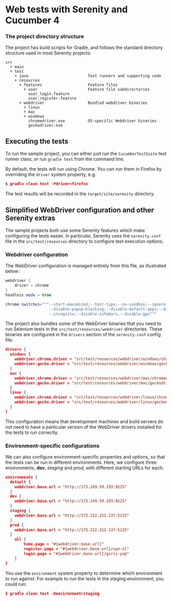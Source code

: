 # Web tests with Serenity and Cucumber 4

### The project directory structure
The project has build scripts for Gradle, and follows the standard directory structure used in most Serenity projects:

```Gherkin
src
  + main
  + test
    + java                          Test runners and supporting code
    + resources
      + features                    Feature files
        + user                      Feature file subdirectories 
          user_login.feature  
          user_register.feature  
      + webdriver                   Bundled webdriver binaries
        + linux
        + mac
        + windows
          chromedriver.exe          OS-specific Webdriver binaries
          geckodriver.exe

```

## Executing the tests
To run the sample project, you can either just run the `CucumberTestSuite` test runner class, or run `gradle test` from the command line.

By default, the tests will run using Chrome. You can run them in Firefox by overriding the `driver` system property, e.g.
```json
$ gradle clean test -Pdriver=firefox
```

The test results will be recorded in the `target/site/serenity` directory.

## Simplified WebDriver configuration and other Serenity extras
The sample projects both use some Serenity features which make configuring the tests easier. In particular, Serenity uses the `serenity.conf` file in the `src/test/resources` directory to configure test execution options.  
### Webdriver configuration
The WebDriver configuration is managed entirely from this file, as illustrated below:
```java
webdriver {
    driver = chrome
}
headless.mode = true

chrome.switches="""--start-maximized;--test-type;--no-sandbox;--ignore-certificate-errors;
                   --disable-popup-blocking;--disable-default-apps;--disable-extensions-file-access-check;
                   --incognito;--disable-infobars,--disable-gpu"""

```

The project also bundles some of the WebDriver binaries that you need to run Selenium tests in the `src/test/resources/webdriver` directories. These binaries are configured in the `drivers` section of the `serenity.conf` config file:
```json
drivers {
  windows {
    webdriver.chrome.driver = "src/test/resources/webdriver/windows/chromedriver.exe"
    webdriver.gecko.driver = "src/test/resources/webdriver/windows/geckodriver.exe"
  }
  mac {
    webdriver.chrome.driver = "src/test/resources/webdriver/mac/chromedriver"
    webdriver.gecko.driver = "src/test/resources/webdriver/mac/geckodriver"
  }
  linux {
    webdriver.chrome.driver = "src/test/resources/webdriver/linux/chromedriver"
    webdriver.gecko.driver = "src/test/resources/webdriver/linux/geckodriver"
  }
}
```
This configuration means that development machines and build servers do not need to have a particular version of the WebDriver drivers installed for the tests to run correctly.

### Environment-specific configurations
We can also configure environment-specific properties and options, so that the tests can be run in different environments. Here, we configure three environments, __dev__, _staging_ and _prod_, with different starting URLs for each:
```json
environments {
  default {
    webdriver.base.url = "http://173.249.59.193:9125"
  }
  dev {
    webdriver.base.url = "http://173.249.59.193:9125"
  }
  staging {
    webdriver.base.url = "http://173.212.212.137:5125"
  }
  prod {
    webdriver.base.url = "http://173.212.212.137:5125"
  }
    all {
        home.page = "#{webdriver.base.url}"
        register.page = "#{webdriver.base.url}/uye-ol"
        login.page = "#{webdriver.base.url}/giris-yap"
    }
}
```
  
You use the `environment` system property to determine which environment to run against. For example to run the tests in the staging environment, you could run:
```json
$ gradle clean test -Denvironment=staging
```
